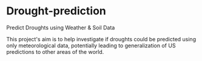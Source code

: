 # Drought-prediction
Predict Droughts using Weather &amp; Soil Data

This project's aim is to help investigate if droughts could be predicted using only meteorological data, potentially leading to generalization of US predictions to other areas of the world.
